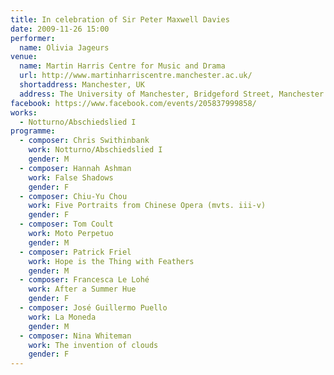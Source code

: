 ```yaml
---
title: In celebration of Sir Peter Maxwell Davies
date: 2009-11-26 15:00
performer:
  name: Olivia Jageurs
venue:
  name: Martin Harris Centre for Music and Drama
  url: http://www.martinharriscentre.manchester.ac.uk/
  shortaddress: Manchester, UK
  address: The University of Manchester, Bridgeford Street, Manchester M13 9PL, United Kingdom
facebook: https://www.facebook.com/events/205837999858/
works:
  - Notturno/Abschiedslied I
programme:
  - composer: Chris Swithinbank
    work: Notturno/Abschiedslied I
    gender: M
  - composer: Hannah Ashman
    work: False Shadows
    gender: F
  - composer: Chiu-Yu Chou
    work: Five Portraits from Chinese Opera (mvts. iii-v)
    gender: F
  - composer: Tom Coult
    work: Moto Perpetuo
    gender: M
  - composer: Patrick Friel
    work: Hope is the Thing with Feathers
    gender: M
  - composer: Francesca Le Lohé
    work: After a Summer Hue
    gender: F
  - composer: José Guillermo Puello
    work: La Moneda
    gender: M
  - composer: Nina Whiteman
    work: The invention of clouds
    gender: F
---
```

